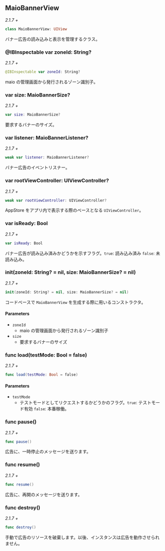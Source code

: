 ## MaioBannerView

_2.1.7 +_

```swift
class MaioBannerView: UIView
```

バナー広告の読み込みと表示を管理するクラス。

### @IBInspectable var zoneId: String?

_2.1.7 +_

```swift
@IBInspectable var zoneId: String?
```

maio の管理画面から発行されるゾーン識別子。

### var size: MaioBannerSize?

_2.1.7 +_

```swift
var size: MaioBannerSize?
```

要求するバナーのサイズ。

### var listener: MaioBannerListener?

_2.1.7 +_

```swift
weak var listener: MaioBannerListener?
```

バナー広告のイベントリスナー。

### var rootViewController: UIViewController?

_2.1.7 +_

```swift
weak var rootViewController: UIViewController?
```

AppStore をアプリ内で表示する際のベースとなる `UIViewController`。

### var isReady: Bool

_2.1.7 +_

```swift
var isReady: Bool
```

バナー広告が読み込み済みかどうかを示すフラグ。`true`: 読み込み済み `false`: 未読み込み。

### init(zoneId: String? = nil, size: MaioBannerSize? = nil)

_2.1.7 +_

```swift
init(zoneId: String? = nil, size: MaioBannerSize? = nil)
```

コードベースで `MaioBannerView` を生成する際に用いるコンストラクタ。

#### Parameters

- `zoneId`
    - maio の管理画面から発行されるゾーン識別子
- `size`
    - 要求するバナーのサイズ


### func load(testMode: Bool = false)

_2.1.7 +_

```swift
func load(testMode: Bool = false)
```

#### Parameters

- `testMode`
    - テストモードとしてリクエストするかどうかのフラグ。`true`: テストモード有効 `false`: 本番稼働。

### func pause()

_2.1.7 +_

```swift
func pause()
```

広告に、一時停止のメッセージを送ります。

### func resume()

_2.1.7 +_

```swift
func resume()
```

広告に、再開のメッセージを送ります。

### func destroy()

_2.1.7 +_

```swift
func destroy()
```

手動で広告のリソースを破棄します。以後、インスタンスは広告を動作させられません。
